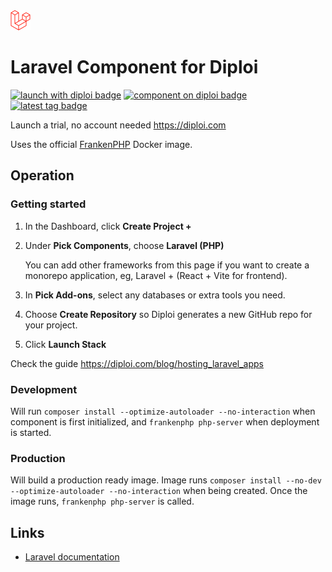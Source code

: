 <img alt="icon" src=".diploi/icon.svg" width="32">

# Laravel Component for Diploi

[![launch with diploi badge](https://diploi.com/launch.svg)](https://diploi.com/component/laravel)
[![component on diploi badge](https://diploi.com/component.svg)](https://diploi.com/component/laravel)
[![latest tag badge](https://badgen.net/github/tag/diploi/component-laravel)](https://diploi.com/component/laravel)

Launch a trial, no account needed
https://diploi.com

Uses the official [FrankenPHP](https://hub.docker.com/r/dunglas/frankenphp) Docker image.

## Operation

### Getting started

1. In the Dashboard, click **Create Project +**
2. Under **Pick Components**, choose **Laravel (PHP)**

    You can add other frameworks from this page if you want to create a monorepo application, eg, Laravel + (React + Vite for frontend).

3. In **Pick Add-ons**, select any databases or extra tools you need.
4. Choose **Create Repository** so Diploi generates a new GitHub repo for your project.
5. Click **Launch Stack**

Check the guide https://diploi.com/blog/hosting_laravel_apps

### Development

Will run `composer install --optimize-autoloader --no-interaction` when component is first initialized, and `frankenphp php-server` when deployment is started.

### Production

Will build a production ready image. Image runs `composer install --no-dev --optimize-autoloader --no-interaction` when being created. Once the image runs, `frankenphp php-server` is called.

## Links

-   [Laravel documentation](https://laravel.com/docs)


